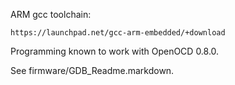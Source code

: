 ARM gcc toolchain:

    https://launchpad.net/gcc-arm-embedded/+download

Programming known to work with OpenOCD 0.8.0.

See firmware/GDB_Readme.markdown.
